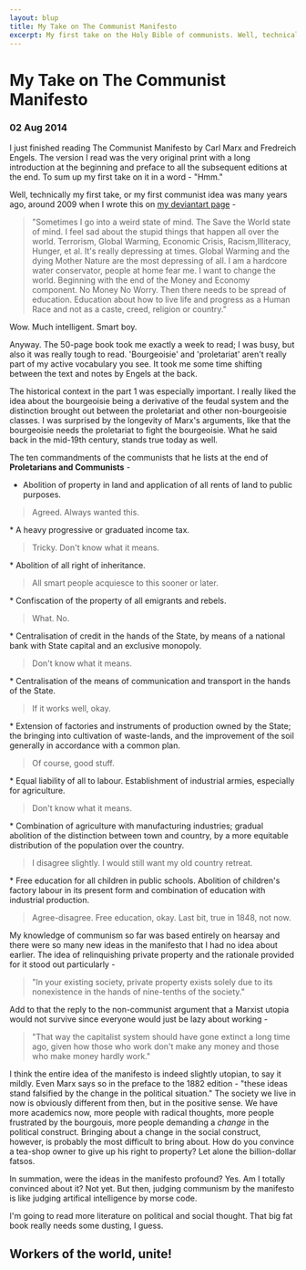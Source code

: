 ```yaml
---
layout: blup
title: My Take on The Communist Manifesto
excerpt: My first take on the Holy Bible of communists. Well, technically the first take was many years ago, but that was unintentional.
---
```

# My Take on The Communist Manifesto

### 02 Aug 2014

I just finished reading The Communist Manifesto by Carl Marx and Fredreich Engels. The version I read was the very original print with a long introduction at the beginning and preface to all the subsequent editions at the end. To sum up my first take on it in a word - "Hmm."  

Well, technically my first take, or my first communist idea was many years ago, around 2009 when I wrote this on [my deviantart page](https://lfcmaniac.deviantart.com) -  
<blockquote> "Sometimes I go into a weird state of mind. The Save the World state of mind. I feel sad about the stupid things that happen all over the world. Terrorism, Global Warming, Economic Crisis, Racism,Illiteracy, Hunger, et al. It's really depressing at times. Global Warming and the dying Mother Nature are the most depressing of all. I am a hardcore water conservator, people at home fear me.
I want to change the world. Beginning with the end of the Money and Economy component. No Money No Worry. Then there needs to be spread of education. Education about how to live life and progress as a Human Race and not as a caste, creed, religion or country."</blockquote>

Wow. Much intelligent. Smart boy.

Anyway. The 50-page book took me exactly a week to read; I was busy, but also it was really tough to read. 'Bourgeoisie' and 'proletariat' aren't really part of my active vocabulary you see. It took me some time shifting between the text and notes by Engels at the back. 

The historical context in the part 1 was especially important. I really liked the idea about the bourgeoisie being a derivative of the feudal system and the distinction brought out between the proletariat and other non-bourgeoisie classes. I was surprised by the longevity of Marx's arguments, like that the bourgeoisie needs the proletariat to fight the bourgeoisie. What he said back in the mid-19th century, stands true today as well. 

The ten commandments of the communists that he lists at the end of **Proletarians and Communists** -   

* Abolition of property in land and application of all rents of land to public purposes.
<blockquote> Agreed. Always wanted this. </blockquote>
* A heavy progressive or graduated income tax.
<blockquote> Tricky. Don't know what it means.</blockquote>
* Abolition of all right of inheritance.
<blockquote> All smart people acquiesce to this sooner or later.</blockquote>
* Confiscation of the property of all emigrants and rebels.
<blockquote> What. No.</blockquote>
* Centralisation of credit in the hands of the State, by means of a national bank with State capital and an exclusive monopoly.
<blockquote> Don't know what it means.</blockquote>
* Centralisation of the means of communication and transport in the hands of the State.
<blockquote> If it works well, okay.</blockquote>
* Extension of factories and instruments of production owned by the State; the bringing into cultivation of waste-lands, and the improvement of the soil generally in accordance with a common plan.
<blockquote> Of course, good stuff.</blockquote>
* Equal liability of all to labour. Establishment of industrial armies, especially for agriculture.
<blockquote> Don't know what it means.</blockquote>
* Combination of agriculture with manufacturing industries; gradual abolition of the distinction between town and country, by a more equitable distribution of the population over the country.
<blockquote> I disagree slightly. I would still want my old country retreat.</blockquote>
* Free education for all children in public schools. Abolition of children's factory labour in its present form and combination of education with industrial production.
<blockquote> Agree-disagree. Free education, okay. Last bit, true in 1848, not now.</blockquote>  

My knowledge of communism so far was based entirely on hearsay and there were so many new ideas in the manifesto that I had no idea about earlier. The idea of relinquishing private property and the rationale provided for it stood out particularly -  
<blockquote> "In your existing society, private property exists solely due to its nonexistence in the hands of nine-tenths of the society."</blockquote>  
Add to that the reply to the non-communist argument that a Marxist utopia would not survive since everyone would just be lazy about working -  
<blockquote> "That way the capitalist system should have gone extinct a long time ago, given how those who work don't make any money and those who make money hardly work."</blockquote>  

I think the entire idea of the manifesto is indeed slightly utopian, to say it mildly. Even Marx says so in the preface to the 1882 edition - "these ideas stand falsified by the change in the political situation." The society we live in now is obviously different from then, but in the positive sense. We have more academics now, more people with radical thoughts, more people frustrated by the bourgouis, more people demanding a *change* in the political construct. Bringing about a change in the social construct, however, is probably the most difficult to bring about. How do you convince a tea-shop owner to give up his right to property? Let alone the billion-dollar fatsos.

In summation, were the ideas in the manifesto profound? Yes. Am I totally convinced about it? Not yet. But then, judging communism by the manifesto is like judging artifical intelligence by morse code. 

I'm going to read more literature on political and social thought. That big fat book really needs some dusting, I guess. 

## Workers of the world, unite!

